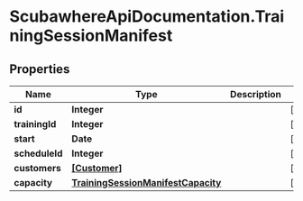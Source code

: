 # ScubawhereApiDocumentation.TrainingSessionManifest

## Properties
Name | Type | Description | Notes
------------ | ------------- | ------------- | -------------
**id** | **Integer** |  | [optional] 
**trainingId** | **Integer** |  | [optional] 
**start** | **Date** |  | [optional] 
**scheduleId** | **Integer** |  | [optional] 
**customers** | [**[Customer]**](Customer.md) |  | [optional] 
**capacity** | [**TrainingSessionManifestCapacity**](TrainingSessionManifestCapacity.md) |  | [optional] 


